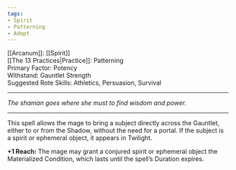 ```yaml
---
tags:
- Spirit
- Patterning
- Adept
---
```


[[Arcanum]]: [[Spirit]]\
[[The 13 Practices|Practice]]: Patterning\
Primary Factor: Potency\
Withstand: Gauntlet Strength\
Suggested Rote Skills: Athletics, Persuasion, Survival

---

_The shaman goes where she must to find wisdom and power._

---

This spell allows the mage to bring a subject directly across the Gauntlet, either to or from the Shadow, without the need for a portal. If the subject is a spirit or ephemeral object, it appears in Twilight.

**+1 Reach:** The mage may grant a conjured spirit or ephemeral object the Materialized Condition, which lasts until the spell’s Duration expires.
